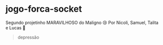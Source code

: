 # jogo-forca-socket
Segundo projetinho MARAVILHOSO do Maligno 😢 Por Nicoli, Samuel, Talita e Lucas 🤠

> depressão
